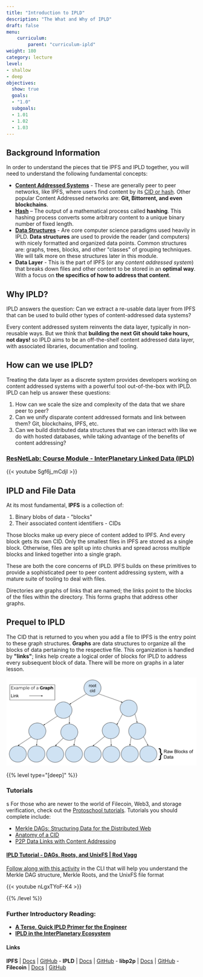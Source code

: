 ```yaml
---
title: "Introduction to IPLD"
description: "The What and Why of IPLD"
draft: false
menu:
    curriculum:
        parent: "curriculum-ipld"
weight: 180
category: lecture
level:
- shallow
- deep
objectives:
  show: true
  goals:
  - "1.0"
  subgoals:
  - 1.01
  - 1.02
  - 1.03
---
```

## Background Information

In order to understand the pieces that tie IPFS and IPLD together, you will need to understand the following fundamental concepts:

* [**Content Addressed Systems**]() - These are generally peer to peer networks, like IPFS, where users find content by its [CID or hash](/curriculum/ipfs/content-addressing). Other popular Content Addressed networks are: **Git, Bittorrent, and even blockchains**.
* [**Hash**](https://www.sentinelone.com/cybersecurity-101/hashing/) – The output of a mathematical process called **hashing**. This hashing process converts some arbitrary content to a unique binary number of fixed length.
* [**Data Structures**](https://www.geeksforgeeks.org/data-structures/) - Are core computer science paradigms used heavily in IPLD. **Data structures** are used to provide the reader (and computers) with nicely formatted and organized data points. Common structures are: graphs, trees, blocks, and other "classes" of grouping techniques. We will talk more on these structures later in this module.
* **Data Layer** - This is the part of IPFS (or any _content addressed system_) that breaks down files and other content to be stored in an **optimal way**. With a focus on **the specifics of how to address that content**.

## Why IPLD?

IPLD answers the question: Can we extract a re-usable data layer from IPFS that can be used to build other types of content-addressed data systems?

Every content addressed system reinvents the data layer, typically in non-reusable ways. But we think that **building the next Git should take hours, not days!** so IPLD aims to be an off-the-shelf content addressed data layer, with associated libraries, documentation and tooling.

## How can we use IPLD?

Treating the data layer as a discrete system provides developers working on content addressed systems with a powerful tool out-of-the-box with IPLD. IPLD can help us answer these questions:

1. How can we scale the size and complexity of the data that we share peer to peer?
2. Can we unify disparate content addressed formats and link between them? Git, blockchains, IPFS, etc.
3. Can we build distributed data structures that we can interact with like we do with hosted databases, while taking advantage of the benefits of content addressing?

### [**ResNetLab: Course Module - InterPlanetary Linked Data (IPLD)**](https://research.protocol.ai/tutorials/resnetlab-on-tour/ipld/)

{{< youtube Sgf6j_mCdjI >}}

## IPLD and File Data

At its most fundamental, **IPFS** is a collection of:

1. Binary blobs of data - "blocks"
2. Their associated content identifiers - CIDs

Those blocks make up every piece of content added to IPFS. And every block gets its own CID. Only the smallest files in IPFS are stored as a single block. Otherwise, files are split up into chunks and spread across multiple blocks and linked together into a single graph.

These are both the core concerns of IPLD. IPFS builds on these primitives to provide a sophisticated peer to peer content addressing system, with a mature suite of tooling to deal with files.

Directories are graphs of links that are named; the links point to the blocks of the files within the directory. This forms graphs that address other graphs.

## Prequel to IPLD

The CID that is returned to you when you add a file to IPFS is the entry point to these graph structures. **Graphs** are data structures to organize all the blocks of data pertaining to the respective file. This organization is handled by **"links"**; links help create a logical order of blocks for IPLD to address every subsequent block of data. There will be more on graphs in a later lesson. 

![Picture of a graph](tree_graph.png)

{{% level type="[deep]" %}}
### Tutorials
s
For those who are newer to the world of Filecoin, Web3, and storage verification, check out the [Protoschool tutorials](https://proto.school/course/ipld). Tutorials you should complete include:

* [Merkle DAGs: Structuring Data for the Distributed Web](https://proto.school/merkle-dags)
* [Anatomy of a CID](https://proto.school/anatomy-of-a-cid)
* [P2P Data Links with Content Addressing](https://proto.school/basics)


#### [IPLD Tutorial - DAGs, Roots, and UnixFS | Rod Vagg](https://youtu.be/nLgxTYoF-K4)

[Follow along with this activity](https://www.notion.so/pl-strflt/Explaining-DAGs-Roots-and-UnixFS-to-newbies-ff89ed883f1b4c5da8af13cd8ad07de9) in the CLI that will help you understand the Merkle DAG structure, Merkle Roots, and the UnixFS file format

{{< youtube nLgxTYoF-K4 >}}

{{% /level %}}

### Further Introductory Reading:

* [**A Terse, Quick IPLD Primer for the Engineer**](https://ipld.io/docs/intro/primer/)
* [**IPLD in the InterPlanetary Ecosystem**](https://ipld.io/docs/intro/ecosystem/)


#### Links

**IPFS** | [Docs](https://docs.ipfs.io) | [GitHub](https://github.com/ipfs) - **IPLD** | [Docs](https://ipld.io/docs/) | [GitHub](https://github.com/ipld) - **libp2p** | [Docs](https://docs.libp2p.io) | [GitHub](https://github.com/libp2p) - **Filecoin** | [Docs](https://docs.filecoin.io) | [GitHub](https://github.com/filecoin-project)
